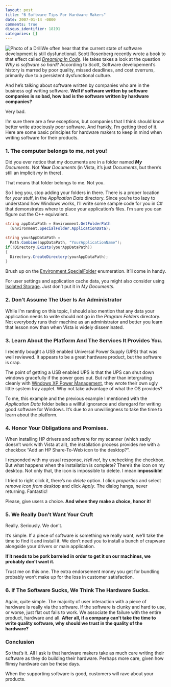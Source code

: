 ```yaml
---
layout: post
title: "6 Software Tips For Hardware Makers"
date: 2007-01-14 -0800
comments: true
disqus_identifier: 18191
categories: []
---
```

![Photo of a
Drill](http://haacked.com/images/haacked_com/WindowsLiveWriter/SoftwareTipsForHardwareMakers_EB2E/335381_propeller_drill_thumb1.jpg)We
often hear that the current state of software development is still
dysfunctional. Scott Rosenberg recently wrote a book to that effect
called [*Dreaming In
Code*](http://www.dreamingincode.com/ "Dreaming In Code website"). He
takes takes a look at the question *Why is software so hard*? According
to Scott, Software developement’s history is marred by poor quality,
missed deadlines, and cost overruns, primarily due to a persistent
dysfunctional culture.

And he’s talking about software written by companies who are in the
business ogf writing software. **Well if software written by software
companies is so bad, how bad is the software written by hardware
companies?**

Very bad.

I’m sure there are a few exceptions, but companies that I think should
know better write atrociously poor software. And frankly, I’m getting
tired of it. Here are some basic principles for hardware makers to keep
in mind when writing software for their products.

### 1. The computer belongs to me, not you!

Did you ever notice that my documents are in a folder named ***My**
Documents*. Not ***Your** Documents* (in Vista, it’s just *Documents*,
but there’s still an implicit *my* in there).

That means that folder belongs to me. Not you.

So I beg you, stop adding your folders in there. There is a proper
location for *your* stuff, in the *Application Data* directory. Since
you’re too lazy to understand how Windows works, I’ll write some
sample code for you in C\# that demonstrates where to place your
application’s files. I’m sure you can figure out the C++ equivalent.

```csharp
string appDataPath = Environment.GetFolderPath
  (Environment.SpecialFolder.ApplicationData);

string yourAppDataPath = 
  Path.Combine(appDataPath, "YourApplicationName");
if(!Directory.Exists(yourAppDataPath))
{
  Directory.CreateDirectory(yourAppDataPath);
}
```

Brush up on the
[Environment.SpecialFolder](http://msdn2.microsoft.com/en-us/library/system.environment.specialfolder.aspx "Environment.SpecialFolder Enumeration Documentation on MSDN")
enumeration. It’ll come in handy.

For user settings and application cache data, you might also consider
using [Isolated
Storage](http://www.dotnetdevs.com/articles/IsolatedStorage.aspx "Understanding Isolated Storage").
Just don’t put it in *My Documents*.

### 2. Don’t Assume The User Is An Administrator

While I’m ranting on this topic, I should also mention that any data
your application needs to write should not go in the *Program Folders*
directory. Not everybody runs their machine as an administrator and
better you learn that lesson now than when Vista is widely disseminated.

### 3. Learn About the Platform And The Services It Provides You.

I recently bought a USB enabled Universal Power Supply (UPS) that was
well reviewed. It appears to be a great hardware product, but the
software is crap.

The point of getting a USB enabled UPS is that the UPS can shut down
windows gracefully if the power goes out. But rather than intergrating
cleanly with [Windows XP Power
Management](http://www.microsoft.com/resources/documentation/windows/xp/all/proddocs/en-us/pwrmn_ups_configure_ups.mspx?mfr=true "Configuring UPS with Windows XP"),
they wrote their own ugly little system tray applet. Why not take
advantage of what the OS provides?

To me, this example and the previous example I mentioned with the
*Application Data* folder belies a willful ignorance and disregard for
writing good software for Windows. It’s due to an unwillingness to take
the time to learn about the platform.

### 4. Honor Your Obligations and Promises.

When installing HP drivers and software for my scanner (which sadly
doesn’t work with Vista at all), the installation process provides me
with a checkbox “Add an HP Share-To-Web icon to the desktop?”.

I responded with my usual response, *Hell no*!, by unchecking the
checkbox. But what happens when the installation is complete? There’s
the icon on my desktop. Not only that, the icon is impossible to delete.
I mean **impossible**!

I tried to right click it, there’s no *delete* option. I click
*properties* and select *remove icon from desktop* and click *Apply*.
The dialog hangs, never returning. Fantastic!

Please, give users a choice. **And when they make a choice, honor it**!

### 5. We Really Don’t Want Your Cruft

Really. Seriously. We don’t.

It’s simple. If a piece of software is something we really want, we’ll
take the time to find it and install it. We don’t need you to install a
bunch of crapware alongside your drivers or main application.

**If it needs to be pork barreled in order to get it on our machines, we
probably don’t want it.**

Trust me on this one. The extra endorsement money you get for bundling
probably won’t make up for the loss in customer satisfaction.

### 6. If The Software Sucks, We Think The Hardware Sucks.

Again, quite simple. The majority of user interaction with a piece of
hardware is really via the software. If the software is clunky and hard
to use, or worse, just flat out fails to work. We associate the failure
with the entire product, hardware and all. **After all, if a company
can’t take the time to write quality software, why should we trust in
the quality of the hardware?**

### Conclusion

So that’s it. All I ask is that hardware makers take as much care
writing their software as they do building their hardware. Perhaps more
care, given how flimsy hardware can be these days.

When the supporting software is good, customers will rave about your
products.

